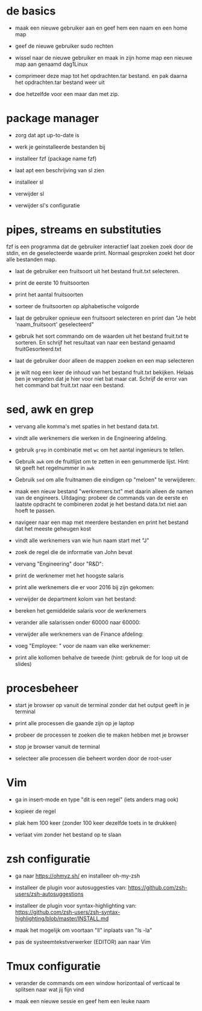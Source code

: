 # de basics

+ maak een nieuwe gebruiker aan en geef hem een naam en een home map

+ geef de nieuwe gebruiker sudo rechten

+ wissel naar de nieuwe gebruiker en maak in zijn home map een nieuwe map aan genaamd dag1Linux

+ comprimeer deze map tot het opdrachten.tar bestand. en pak daarna het opdrachten.tar bestand weer uit

+ doe hetzelfde voor een maar dan met zip.


# package manager

+ zorg dat apt up-to-date is 

+ werk je geinstalleerde bestanden bij 

+ installeer fzf (package name fzf)

+ laat apt een beschrijving van sl zien

+ installeer sl

+ verwijder sl 

+ verwijder sl's configuratie

# pipes, streams en substituties

 fzf is een programma dat de gebruiker interactief laat zoeken
 zoek door de stdin, en de geselecteerde waarde print. 
 Normaal gesproken zoekt het door alle bestanden map.

+ laat de gebruiker een fruitsoort uit het bestand fruit.txt selecteren.
+ print de eerste 10 fruitsoorten
+ print het aantal fruitsoorten
 
+ sorteer de fruitsoorten op alphabetische volgorde

+ laat de gebruiker opnieuw een fruitsoort selecteren en print dan "Je hebt 'naam_fruitsoort' geselecteerd"

+ gebruik het sort commando om de waarden uit het bestand fruit.txt te sorteren.
  En schrijf het resultaat van naar een bestand genaamd fruitGesorteerd.txt

+ laat de gebruiker door alleen de mappen zoeken en een map selecteren

+ je wilt nog een keer de inhoud van het bestand fruit.txt bekijken. 
  Helaas ben je vergeten dat je hier voor niet bat maar cat.
  Schrijf de error van het command bat fruit.txt naar een bestand.


# sed, awk en grep

+ vervang alle komma's met spaties in het bestand data.txt.

+ vindt alle werknemers die werken in de Engineering afdeling.

+ gebruik `grep` in combinatie met `wc` om het aantal ingenieurs te tellen.

+ Gebruik `awk` om de fruitlijst om te zetten in een genummerde lijst. Hint: `NR` geeft het regelnummer in `awk`
+ Gebruik `sed` om alle fruitnamen die eindigen op "meloen" te verwijderen:
  
+ maak een nieuw bestand "werknemers.txt" met daarin alleen de
  namen van de engineers. Uitdaging: probeer de commands van de eerste en laatste
  opdracht te combineren zodat je het bestand data.txt niet aan hoeft te passen.

+ navigeer naar een map met meerdere bestanden en print het bestand dat het meeste 
  geheugen kost 

+ vindt alle werknemers van wie hun naam start met "J"

+ zoek de regel die de informatie van John bevat

+  vervang "Engineering" door "R&D":

+ print de werknemer met het hoogste salaris

+ print alle werknemers die er voor 2016 bij zijn gekomen:
+  verwijder de department kolom van het bestand:

+ bereken het gemiddelde salaris voor de werknemers
 
+ verander alle salarissen onder 60000 naar 60000:

+ verwijder alle werknemers van de Finance afdeling:

+ voeg "Employee: " voor de naam van elke werknemer:

+ print alle kollomen behalve de tweede (hint: gebruik de for loop uit de slides)

# procesbeheer

+ start je browser op vanuit de 
  terminal zonder dat het output geeft in je terminal

+ print alle processen die gaande zijn op je laptop

+ probeer de processen te zoeken die te maken hebben met je browser

+ stop je browser vanuit de terminal

+ selecteer alle processen die beheert worden door de root-user

# Vim

+ ga in insert-mode en type "dit is een regel" (iets anders mag ook)

+ kopieer de regel

+ plak hem 100 keer (zonder 100 keer dezelfde toets in te drukken)

+ verlaat vim zonder het bestand op te slaan


# zsh configuratie

+ ga naar https://ohmyz.sh/ en installeer oh-my-zsh

+ installeer de plugin voor autosuggesties van: https://github.com/zsh-users/zsh-autosuggestions 

+ installeer de plugin voor syntax-highlighting van: https://github.com/zsh-users/zsh-syntax-highlighting/blob/master/INSTALL.md

+ maak het mogelijk om voortaan "ll" inplaats van "ls -la"

+ pas de systeemtekstverwerker (EDITOR) aan naar Vim 

# Tmux configuratie

+ verander de commands om een window horizontaal of verticaal te splitsen naar
  wat jij fijn vind

+ maak een nieuwe sessie en geef hem een leuke naam
